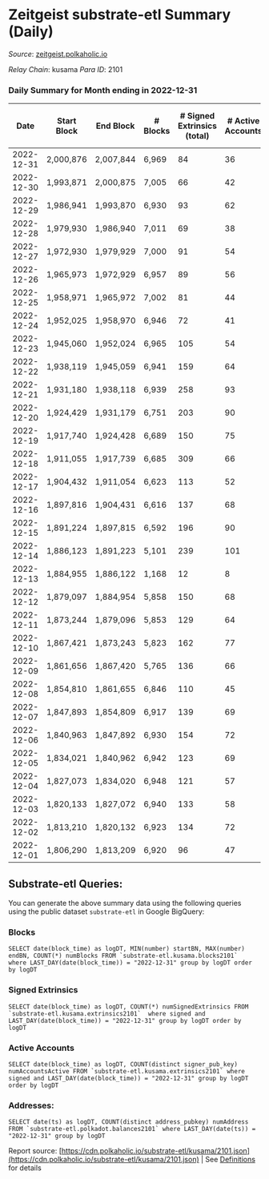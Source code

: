 # Zeitgeist substrate-etl Summary (Daily)

_Source_: [zeitgeist.polkaholic.io](https://zeitgeist.polkaholic.io)

*Relay Chain*: kusama
*Para ID*: 2101



### Daily Summary for Month ending in 2022-12-31


| Date | Start Block | End Block | # Blocks | # Signed Extrinsics (total) | # Active Accounts | # Passive | # New | # Addresses with Balances | # Events | # Transfers | # XCM Transfers In | # XCM Transfers Out |
| ---- | ----------- | --------- | -------- | --------------------------- | ----------------- | --------- | ----- | ------------------------- | -------- | ----------- | ------------------ | ------------------- |
| 2022-12-31 | 2,000,876 | 2,007,844 | 6,969  | 84 | 36 |  |  | 15,200 | 42,047 | 108  |   |   |
| 2022-12-30 | 1,993,871 | 2,000,875 | 7,005  | 66 | 42 |  |  | 15,196 | 40,101 | 30  |   |   |
| 2022-12-29 | 1,986,941 | 1,993,870 | 6,930  | 93 | 62 |  |  | 15,194 | 41,508 | 53  |   |   |
| 2022-12-28 | 1,979,930 | 1,986,940 | 7,011  | 69 | 38 |  |  | 15,180 | 41,524 | 41  | 1  |   |
| 2022-12-27 | 1,972,930 | 1,979,929 | 7,000  | 91 | 54 |  |  | 15,174 | 39,894 | 56  |   |   |
| 2022-12-26 | 1,965,973 | 1,972,929 | 6,957  | 89 | 56 |  |  | 15,168 | 41,307 | 54  |   |   |
| 2022-12-25 | 1,958,971 | 1,965,972 | 7,002  | 81 | 44 |  |  | 15,161 | 41,347 | 73  |   |   |
| 2022-12-24 | 1,952,025 | 1,958,970 | 6,946  | 72 | 41 |  |  | 15,155 | 39,098 | 34  |   |   |
| 2022-12-23 | 1,945,060 | 1,952,024 | 6,965  | 105 | 54 |  |  | 15,151 | 40,896 | 80  | 1 ($1,084.53) |   |
| 2022-12-22 | 1,938,119 | 1,945,059 | 6,941  | 159 | 64 |  |  | 15,140 | 40,010 | 149  |   |   |
| 2022-12-21 | 1,931,180 | 1,938,118 | 6,939  | 258 | 93 |  |  |  | 42,126 | 269  |   |   |
| 2022-12-20 | 1,924,429 | 1,931,179 | 6,751  | 203 | 90 |  |  | 15,102 | 39,606 | 252  |   |   |
| 2022-12-19 | 1,917,740 | 1,924,428 | 6,689  | 150 | 75 |  |  | 15,090 | 38,620 | 146  |   |   |
| 2022-12-18 | 1,911,055 | 1,917,739 | 6,685  | 309 | 66 |  |  | 15,088 | 39,767 | 413  |   |   |
| 2022-12-17 | 1,904,432 | 1,911,054 | 6,623  | 113 | 52 |  |  | 15,086 | 37,325 | 39  |   |   |
| 2022-12-16 | 1,897,816 | 1,904,431 | 6,616  | 137 | 68 |  |  | 15,086 | 37,412 | 68  |   |   |
| 2022-12-15 | 1,891,224 | 1,897,815 | 6,592  | 196 | 90 |  |  | 15,081 | 37,491 | 139  |   |   |
| 2022-12-14 | 1,886,123 | 1,891,223 | 5,101  | 239 | 101 |  |  | 15,078 | 30,548 | 211  |   |   |
| 2022-12-13 | 1,884,955 | 1,886,122 | 1,168  | 12 | 8 |  |  |  | 6,532 | 3  |   |   |
| 2022-12-12 | 1,879,097 | 1,884,954 | 5,858  | 150 | 68 |  |  | 15,074 | 33,207 | 62  |   |   |
| 2022-12-11 | 1,873,244 | 1,879,096 | 5,853  | 129 | 64 |  |  |  | 31,729 | 155  | 1  |   |
| 2022-12-10 | 1,867,421 | 1,873,243 | 5,823  | 162 | 77 |  |  | 15,064 | 33,086 | 179  |   |   |
| 2022-12-09 | 1,861,656 | 1,867,420 | 5,765  | 136 | 66 |  |  | 15,056 | 32,126 | 64  |   |   |
| 2022-12-08 | 1,854,810 | 1,861,655 | 6,846  | 110 | 45 |  |  | 15,056 | 36,784 | 70  | 1  |   |
| 2022-12-07 | 1,847,893 | 1,854,809 | 6,917  | 139 | 69 |  |  | 15,056 | 37,693 | 121  |   |   |
| 2022-12-06 | 1,840,963 | 1,847,892 | 6,930  | 154 | 72 |  |  | 15,054 | 35,902 | 145  | 1  |   |
| 2022-12-05 | 1,834,021 | 1,840,962 | 6,942  | 123 | 69 |  |  | 15,058 | 36,829 | 74  |   |   |
| 2022-12-04 | 1,827,073 | 1,834,020 | 6,948  | 121 | 57 |  |  | 15,053 | 35,496 | 86  | 1  |   |
| 2022-12-03 | 1,820,133 | 1,827,072 | 6,940  | 133 | 58 |  |  | 15,053 | 37,505 | 278  | 1  |   |
| 2022-12-02 | 1,813,210 | 1,820,132 | 6,923  | 134 | 72 |  |  | 15,056 | 35,589 | 125  |   |   |
| 2022-12-01 | 1,806,290 | 1,813,209 | 6,920  | 96 | 47 |  |  | 15,054 | 36,682 | 144  |   |   |

## Substrate-etl Queries:
You can generate the above summary data using the following queries using the public dataset `substrate-etl` in Google BigQuery:


### Blocks
```
SELECT date(block_time) as logDT, MIN(number) startBN, MAX(number) endBN, COUNT(*) numBlocks FROM `substrate-etl.kusama.blocks2101`  where LAST_DAY(date(block_time)) = "2022-12-31" group by logDT order by logDT
```


### Signed Extrinsics
```
SELECT date(block_time) as logDT, COUNT(*) numSignedExtrinsics FROM `substrate-etl.kusama.extrinsics2101`  where signed and LAST_DAY(date(block_time)) = "2022-12-31" group by logDT order by logDT
```


### Active Accounts
```
SELECT date(block_time) as logDT, COUNT(distinct signer_pub_key) numAccountsActive FROM `substrate-etl.kusama.extrinsics2101` where signed and LAST_DAY(date(block_time)) = "2022-12-31" group by logDT order by logDT
```


### Addresses:
```
SELECT date(ts) as logDT, COUNT(distinct address_pubkey) numAddress FROM `substrate-etl.polkadot.balances2101` where LAST_DAY(date(ts)) = "2022-12-31" group by logDT
```



Report source: [https://cdn.polkaholic.io/substrate-etl/kusama/2101.json](https://cdn.polkaholic.io/substrate-etl/kusama/2101.json) | See [Definitions](/DEFINITIONS.md) for details
